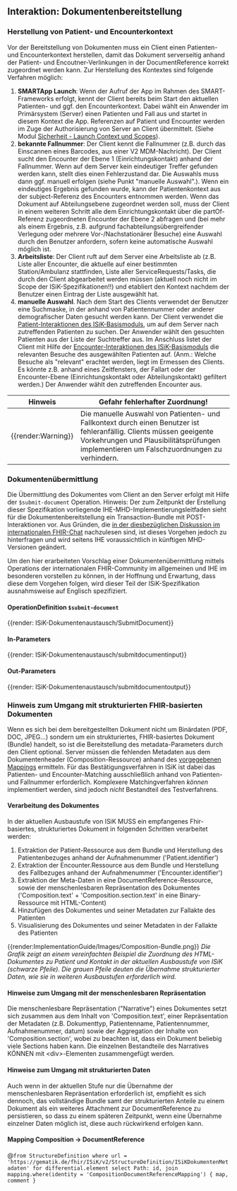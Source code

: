 ## Interaktion: Dokumentenbereitstellung
### Herstellung von Patient- und Encounterkontext
Vor der Bereitstellung von Dokumenten muss ein Client einen Patienten- und Encounterkontext herstellen, damit das Dokument serverseitig anhand der Patient- und Encoutner-Verlinkungen in der DocumentReference korrekt zugeordnet werden kann.
Zur Herstellung des Kontextes sind folgende Verfahren möglich:

1. **SMARTApp Launch**: Wenn der Aufruf der App im Rahmen des SMART-Frameworks erfolgt, kennt der Client bereits beim Start den aktuellen Patienten- und ggf. den Encounterkontext. Dabei wählt ein Anwender im Primärsystem (Server) einen Patienten und Fall aus und startet in diesem Kontext die App. Referenzen auf Patient und Encounter werden im Zuge der Authorisierung von Server an Client übermittelt. (Siehe Modul [Sicherheit - Launch Context und Scopes](https://simplifier.net/guide/ImplementierungsleitfadenISiK-Sicherheit/ScopesAndLaunchContext)). 
2. **bekannte Fallnummer**: Der Client kennt die Fallnummer (z.B. durch das Einscannen eines Barcodes, aus einer V2 MDM-Nachricht). Der Client sucht den Encounter der Ebene 1 (Einrichtungskontakt) anhand der Fallnummer. Wenn auf dem Server kein eindeutiger Treffer gefunden werden kann, stellt dies einen Fehlerzustand dar. Die Auswahls muss dann ggf. manuell erfolgen (siehe Punkt "manuelle Auswahl".). Wenn ein eindeutiges Ergebnis gefunden wurde, kann der Patientenkontext aus der subject-Referenz des Encounters entnommen werden. Wenn das Dokument auf Abteilungsebene zugeordnet werden soll, muss der Client in einem weiteren Schritt alle dem Einrichtungskontakt über die partOf-Referenz zugeordneten Encounter der Ebene 2 abfragen und (bei mehr als einem Ergebnis, z.B. aufgrund fachabteilungsübergreifender Verlegung oder mehrere Vor-/Nachstationärer Besuche) eine Auswahl durch den Benutzer anfordern, sofern keine automatische Auswahl möglich ist.
3. **Arbeitsliste**: Der Client ruft auf dem Server eine Arbeitsliste ab (z.B. Liste aller Encounter, die aktuelle auf einer bestimmten Station/Ambulanz stattfinden, Liste aller ServiceRequests/Tasks, die durch den Client abgearbeitet werden müssen (aktuell noch nicht im Scope der ISiK-Spezifikationen!!) und etabliert den Kontext nachdem der Benutzer einen Eintrag der Liste ausgewählt hat.
4. **manuelle Auswahl**. Nach dem Start des Clients verwendet der Benutzer eine Suchmaske, in der anhand von Patientennummer oder anderer demografischer Daten gesucht werden kann. Der Client verwendet die [Patient-Interaktionen des ISiK-Basismoduls](https://simplifier.net/guide/isik-basismodul-stufe2/PatientPatient#PatientInteraktionen), um auf dem Server nach zutreffenden Patienten zu suchen. Der Anwender wählt den gesuchten Patienten aus der Liste der Suchtreffer aus. Im Anschluss listet der Client mit Hilfe der [Encounter-Interaktionen des ISiK-Basismoduls](https://simplifier.net/guide/isik-basismodul-stufe2/KontaktFallEncounter#Interaktionen) die relevanten Besuche des ausgewählten Patienten auf. (Anm.: Welche Besuche als "relevant" erachtet werden, liegt im Ermessen des Clients. Es könnte z.B. anhand eines Zeitfensters, der Fallart oder der Encounter-Ebene (Einrichtungskontakt oder Abteilungskontakt) gefiltert werden.) Der Anwender wählt den zutreffenden Encounter aus.

| Hinweis | Gefahr fehlerhafter Zuordnung!|
|---------|---------------------|
| {{render:Warning}} | Die manuelle Auswahl von Patienten- und Fallkontext durch einen Benutzer ist fehleranfällig. Clients müssen geeigente Vorkehrungen und Plausibilitätsprüfungen implementieren um Falschzuordnungen zu verhindern.|

### Dokumentenübermittlung
Die Übermittlung des Dokumentes vom Client an den Server erfolgt mit Hilfe der `$submit-document` Operation.
Hinweis: Der zum Zeitpunkt der Erstellung dieser Spezifikation vorliegende IHE-MHD-Implementierungsleitfaden sieht für die Dokumentenbereitstellung ein 
Transaction-Bundle mit POST-Interaktionen vor. 
Aus Gründen, die [in der diesbezüglichen Diskussion im internationalen FHIR-Chat](https://chat.fhir.org/#narrow/stream/179223-ihe/topic/MHD.20update.20and.20status) 
nachzulesen sind, ist dieses Vorgehen jedoch zu hinterfragen und wird seitens IHE voraussichtlich in künftigen MHD-Versionen geändert.

Um den hier erarbeiteten Vorschlag einer Dokumentenübermittlung mittels Operations der internationalen FHIR-Community im allgemeinen und 
IHE im besonderen vorstellen zu können, in der Hoffnung und Erwartung, dass diese dem Vorgehen folgen, wird dieser Teil der ISiK-Spezifikation 
ausnahmsweise auf Englisch spezifiziert.

#### OperationDefinition `$submit-document`

{{render: ISiK-Dokumentenaustausch/SubmitDocument}}

#### In-Parameters

{{render: ISiK-Dokumentenaustausch/submitdocumentinput}}

#### Out-Parameters

{{render: ISiK-Dokumentenaustausch/submitdocumentoutput}}

### Hinweis zum Umgang mit strukturierten FHIR-basierten Dokumenten
Wenn es sich bei dem bereitgestellten Dokument nicht um Binärdaten (PDF, DOC, JPEG...) sondern um ein strukturiertes, FHIR-basiertes Dokument (Bundle) handelt, so ist die Bereitstellung des metadata-Parameters durch den Client optional.
Server müssen die fehlenden Metadaten aus dem Dokumentenheader (Composition-Ressource) anhand des [vorgegebenen Mappings](https://simplifier.net/ISiK-Dokumentenaustausch/ISiKDokumentenMetadaten/~mappings) ermitteln.
Für das Bestätigungsverfahren in ISiK ist dabei das Patienten- und Encounter-Matching ausschließlich anhand von Patienten- und Fallnummer erforderlich.
Komplexere Matchingverfahren *können* implementiert werden, sind jedoch *nicht* Bestandteil des Testverfahrens.


#### Verarbeitung des Dokumentes

In der aktuellen Ausbaustufe von ISiK MUSS ein empfangenes Fhir-basiertes, strukturiertes Dokument in folgenden Schritten verarbeitet werden:

1. Extraktion der Patient-Ressource aus dem Bundle und Herstellung des Patientenbezuges anhand der Aufnahmenummer ('Patient.identifier')
2. Extraktion der Encounter.Ressource aus dem Bundle und Herstellung des Fallbezuges anhand der Aufnahmenummer ('Encounter.identifier')
3. Extraktion der Meta-Daten in eine DocumentReference-Ressource, sowie der menschenlesbaren Repräsentation des Dokumentes ('Composition.text' + 'Composition.section.text' in eine Binary-Ressource mit HTML-Content)
4. Hinzufügen des Dokumentes und seiner Metadaten zur Fallakte des Patienten 
5. Visualisierung des Dokumentes und seiner Metadaten in der Fallakte des Patienten

{{render:ImplementationGuide/Images/Composition-Bundle.png}}
*Die Grafik zeigt an einem vereinfachten Beispiel die Zuordnung des HTML-Dokumentes zu Patient und Kontakt in der aktuellen Ausbaustufe von ISiK (schwarze Pfeile). Die grauen Pfeile deuten die Übernahme strukturierter Daten, wie sie in weiteren Ausbaustufen erforderlich wird.*

#### Hinweise zum Umgang mit der menschenlesbaren Repräsentation

Die menschenlesbare Repräsentation ("Narrative") eines Dokumentes setzt sich zusammen aus dem Inhalt von 'Composition.text', einer Repräsentation der Metadaten (z.B. Dokumenttyp, Patientenname, Patientennummer, Aufnahmenummer, datum) sowie der Aggregation der Inhalte von 'Composition.section', wobei zu beachten ist, dass ein Dokument beliebig viele Sections haben kann.
Die einzelnen Bestandteile des Narratives KÖNNEN mit \<div\>-Elementen zusammengefügt werden.

#### Hinweise zum Umgang mit strukturierten Daten

Auch wenn in der aktuellen Stufe nur die Übernahme der menschenlesbaren Repräsentation erforderlich ist, empfiehlt es sich dennoch, das vollständige Bundle samt der strukturierten Anteile zu einem Dokument als ein weiteres Attachment zur DocumentReference zu persistieren, so dass zu einem späteren Zeitpunkt, wenn eine Übernahme einzelner Daten möglich ist, diese auch rückwirkend erfolgen kann.

#### Mapping Composition -> DocumentReference
 @```
      from StructureDefinition
      where url = 'https://gematik.de/fhir/ISiK/v2/StructureDefinition/ISiKDokumentenMetadaten'
      for differential.element
      select
        Path: id,
        join mapping.where(identity = 'CompositionDocumentReferenceMapping') { map, comment }
      ```
